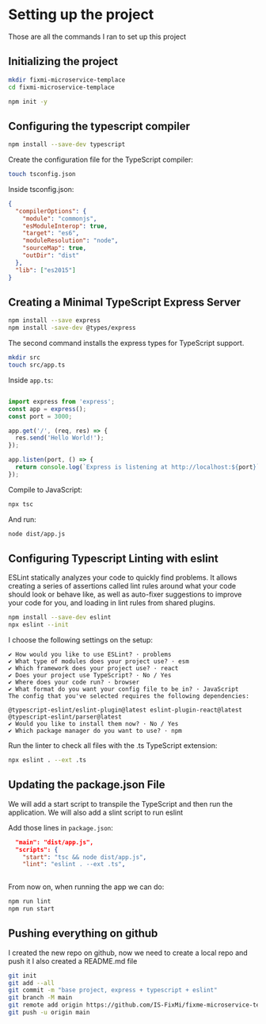 # Setting up the project 

Those are all the commands I ran to set up this project

## Initializing the project

```bash 
mkdir fixmi-microservice-templace
cd fixmi-microservice-templace

npm init -y
```

## Configuring the typescript compiler

```bash
npm install --save-dev typescript
```

Create the configuration file for the TypeScript compiler:

```bash 
touch tsconfig.json
```
Inside tsconfig.json:
```json
{
  "compilerOptions": {
    "module": "commonjs",
    "esModuleInterop": true,
    "target": "es6",
    "moduleResolution": "node",
    "sourceMap": true,
    "outDir": "dist"
  },
  "lib": ["es2015"]
}
```

## Creating a Minimal TypeScript Express Server

```bash
npm install --save express
npm install -save-dev @types/express
```
The second command installs the express types for TypeScript support.

```bash 
mkdir src
touch src/app.ts
```

Inside `app.ts`:
```typescript 

import express from 'express';
const app = express();
const port = 3000;

app.get('/', (req, res) => {
  res.send('Hello World!');
});

app.listen(port, () => {
  return console.log(`Express is listening at http://localhost:${port}`);
});
```

Compile to JavaScript:
```bash 
npx tsc
```

And run:
```bash 
node dist/app.js
```

## Configuring Typescript Linting with eslint

ESLint statically analyzes your code to quickly find problems. It allows creating a series of assertions called lint rules around what your code should look or behave like, as well as auto-fixer suggestions to improve your code for you, and loading in lint rules from shared plugins.

```bash 
npm install --save-dev eslint
npx eslint --init
```
I choose the following settings on the setup:
```
✔ How would you like to use ESLint? · problems
✔ What type of modules does your project use? · esm
✔ Which framework does your project use? · react
✔ Does your project use TypeScript? · No / Yes
✔ Where does your code run? · browser
✔ What format do you want your config file to be in? · JavaScript
The config that you've selected requires the following dependencies:

@typescript-eslint/eslint-plugin@latest eslint-plugin-react@latest @typescript-eslint/parser@latest
✔ Would you like to install them now? · No / Yes
✔ Which package manager do you want to use? · npm
```

Run the linter to check all files with the .ts TypeScript extension:

```bash 
npx eslint . --ext .ts
```

## Updating the package.json File

We will add a start script to transpile the TypeScript and then run the application.
We will also add a slint script to run eslint 

Add those lines in `package.json`:
```json 
  "main": "dist/app.js",
  "scripts": {
    "start": "tsc && node dist/app.js",
    "lint": "eslint . --ext .ts",
 
```

From now on, when running the app we can do:
```bash 
npm run lint
npm run start 
```

## Pushing everything on github 

I created the new repo on github, now we need to create a local repo and push it 
I also created a README.md file
```bash 
git init 
git add --all
git commit -m "base project, express + typescript + eslint"
git branch -M main
git remote add origin https://github.com/IS-FixMi/fixme-microservice-template.git
git push -u origin main
```
